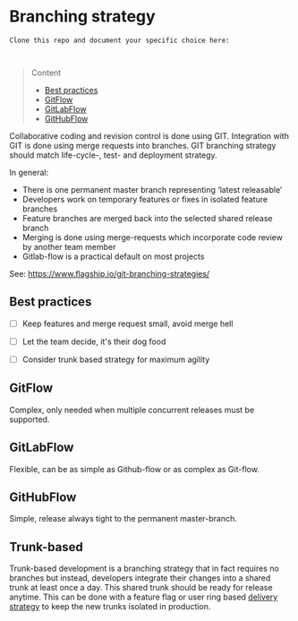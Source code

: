 # Branching strategy

```
Clone this repo and document your specific choice here:



```
> Content
> - [Best practices](#best-practices)
> - [GitFlow](#gitflow)
> - [GitLabFlow](#gitlabflow)
> - [GitHubFlow](#githubflow)

Collaborative coding and revision control  is done using GIT. Integration with GIT is done using merge requests into branches. 
GIT branching strategy should match life-cycle-, test- and deployment strategy.

In general:
- There is one permanent master branch representing ‘latest releasable’  
- Developers work on temporary features or fixes in isolated feature branches
- Feature branches are merged back into the selected shared release branch 
- Merging is done using merge-requests which incorporate code review by another team member
- Gitlab-flow is a practical default on most projects

See: https://www.flagship.io/git-branching-strategies/ 

## Best practices

- [ ] Keep features and merge request small, avoid merge hell


- [ ] Let the team decide, it's their dog food


- [ ] Consider trunk based strategy for maximum agility

## GitFlow

Complex, only needed when multiple concurrent releases must be supported.

## GitLabFlow

Flexible, can be as simple as Github-flow or as complex as Git-flow. 

## GitHubFlow

Simple, release always tight to the permanent master-branch.

## Trunk-based

Trunk-based development is a branching strategy that in fact requires no branches but instead, 
developers integrate their changes into a shared trunk at least once a day. This shared trunk 
should be ready for release anytime. This can be done with a feature flag or user ring based [delivery strategy](delivery-strategy.md)
to keep the new trunks isolated in production.
